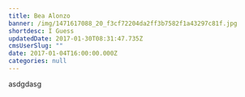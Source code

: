 ```yaml
---
title: Bea Alonzo
banner: /img/1471617088_20_f3cf72204da2ff3b7582f1a43297c81f.jpg
shortdesc: I Guess
updatedDate: 2017-01-30T08:31:47.735Z
cmsUserSlug: ""
date: 2017-01-04T16:00:00.000Z
categories: null
---
```


asdgdasg